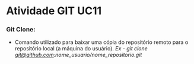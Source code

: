 # Atividade GIT UC11

### Git Clone:

* Comando utilizado para baixar uma cópia do repositório remoto para o repositório local (a máquina do usuário). *Ex - git clone git@github.com:nome_usuario/nome_repositorio.git*
